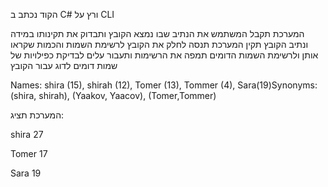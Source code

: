 הקוד נכתב ב C# 
ורץ על CLI

המערכת תקבל המשתמש את הנתיב שבו נמצא הקובץ ותבדוק את תקינותו
במידה ונתיב הקובץ תקין המערכת תנסה לחלק את הקובץ לרשימת השמות והכמות שקראו אותן 
ולרשימת השמות הדומים 
תמפה את הרשימות ותעבור עלים לבדיקת כפילויות של שמות דומים 
לדוג עבור הקובץ 

Names: shira (15), shirah (12), Tomer (13), Tommer (4), Sara(19)Synonyms: (shira, shirah), (Yaakov, Yaacov), (Tomer,Tommer)


המערכת תציג:


shira 27

Tomer 17

Sara 19
